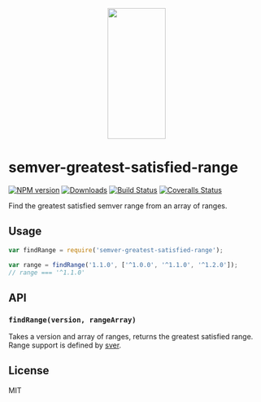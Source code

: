 <p align="center">
  <a href="https://gulpjs.com">
    <img height="257" width="114" src="https://raw.githubusercontent.com/gulpjs/artwork/master/gulp-2x.png">
  </a>
</p>

# semver-greatest-satisfied-range

[![NPM version][npm-image]][npm-url] [![Downloads][downloads-image]][npm-url] [![Build Status][ci-image]][ci-url] [![Coveralls Status][coveralls-image]][coveralls-url]

Find the greatest satisfied semver range from an array of ranges.

## Usage

```js
var findRange = require('semver-greatest-satisfied-range');

var range = findRange('1.1.0', ['^1.0.0', '^1.1.0', '^1.2.0']);
// range === '^1.1.0'
```

## API

### `findRange(version, rangeArray)`

Takes a version and array of ranges, returns the greatest satisfied range. Range support is defined by [sver][range-support].

## License

MIT

<!-- prettier-ignore-start -->
[downloads-image]: https://img.shields.io/npm/dm/semver-greatest-satisfied-range.svg?style=flat-square
[npm-url]: https://www.npmjs.com/package/semver-greatest-satisfied-range
[npm-image]: https://img.shields.io/npm/v/semver-greatest-satisfied-range.svg?style=flat-square

[ci-url]: https://github.com/gulpjs/semver-greatest-satisfied-range/actions?query=workflow:dev
[ci-image]: https://img.shields.io/github/workflow/status/gulpjs/semver-greatest-satisfied-range/dev?style=flat-square

[coveralls-url]: https://coveralls.io/r/gulpjs/semver-greatest-satisfied-range
[coveralls-image]: https://img.shields.io/coveralls/gulpjs/semver-greatest-satisfied-range/master.svg?style=flat-square
<!-- prettier-ignore-end -->

<!-- prettier-ignore-start -->
[range-support]: https://github.com/guybedford/sver#range-support
<!-- prettier-ignore-end -->
